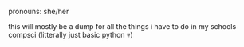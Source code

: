 pronouns: she/her

this will mostly be a dump for all the things i have to do in my schools compsci
(litterally just basic python :skull:)


